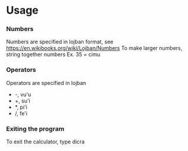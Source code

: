 # Usage

### Numbers

Numbers are specified in lojban format, see https://en.wikibooks.org/wiki/Lojban/Numbers
To make larger numbers, string together numbers
Ex. 35 = cimu

### Operators

Operators are specified in lojban
* -, vu'u
* +, su'i
* *, pi'i
* /, fe'i

### Exiting the program

To exit the calculator, type dicra